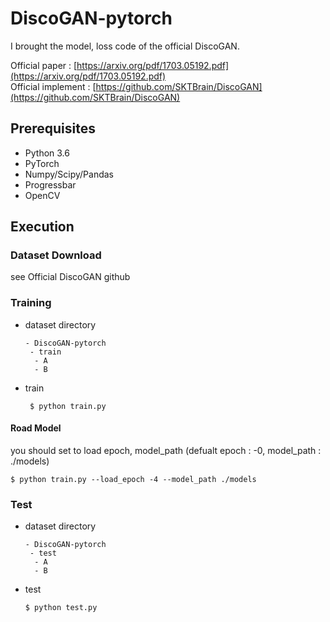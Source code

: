 # DiscoGAN-pytorch
I brought the model, loss code of the official DiscoGAN.

Official paper : [https://arxiv.org/pdf/1703.05192.pdf](https://arxiv.org/pdf/1703.05192.pdf) <br>
Official implement : [https://github.com/SKTBrain/DiscoGAN](https://github.com/SKTBrain/DiscoGAN)

## Prerequisites
- Python 3.6
- PyTorch
- Numpy/Scipy/Pandas
- Progressbar
- OpenCV

## Execution

### Dataset Download
see Official DiscoGAN github

### Training
- dataset directory
  ```
  - DiscoGAN-pytorch
   - train
    - A
    - B
  ```
- train

       $ python train.py
    
    
#### Road Model
you should set to load epoch, model_path (defualt epoch : -0, model_path : ./models)
    
    $ python train.py --load_epoch -4 --model_path ./models
 
 
### Test
- dataset directory
  ```
  - DiscoGAN-pytorch
   - test
    - A
    - B
  ```
- test


      $ python test.py
    
    
